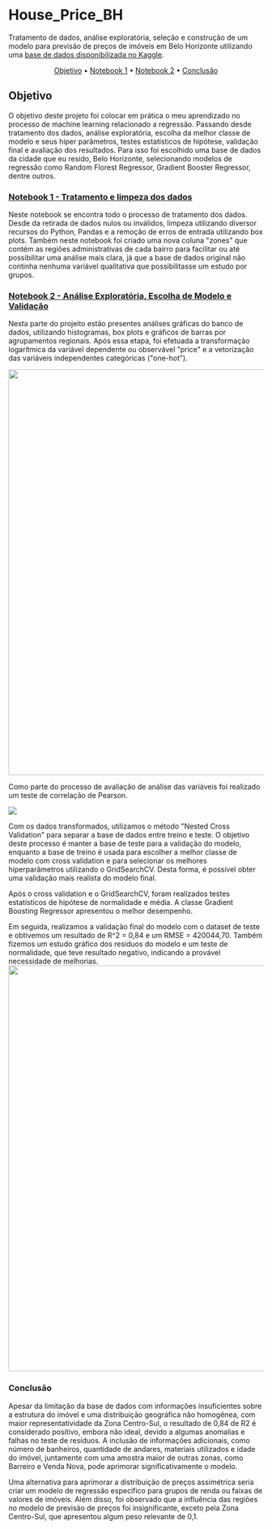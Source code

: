 <h1>House_Price_BH</h1>
Tratamento de dados, análise exploratória, seleção e construção de um modelo para previsão de preços de imóveis em Belo Horizonte utilizando uma  <a href='https://www.kaggle.com/datasets/guilherme26/house-pricing-in-belo-horizonte'>base de dados disponibilizada no Kaggle</a>.

<p align = center> 
    <a href = '#objetivo'>Objetivo</a> •
    <a href = '#notebook1'>Notebook 1</a> •
    <a href = '#notebook2'>Notebook 2</a> •
    <a href = '#conclusão'>Conclusão</a>
</p>

<h2 id = 'objetivo'>Objetivo</h2>

O objetivo deste projeto foi colocar em prática o meu aprendizado no processo de machine learning relacionado a regressão. Passando desde tratamento dos dados, análise exploratória, escolha da melhor classe de modelo e seus hiper parâmetros, testes estatísticos de hipótese, validação final e avaliação dos resultados. Para isso foi escolhido uma base de dados da cidade que eu resido, Belo Horizonte, selecionando modelos de regressão como Random Florest Regressor, Gradient Booster Regressor, dentre outros.


<h3 id = 'notebook1'><a href='https://github.com/lukasoares/House_Price_BH/blob/main/Notebook_1%20_Tratamento_e_limpeza_dos_dados/Treatment_House_Pricing_BH.ipynb'>Notebook 1 - Tratamento e limpeza dos dados</a></h3>
Neste notebook se encontra todo o processo de tratamento dos dados. Desde da retirada de dados nulos ou inválidos, limpeza utilizando diversor recursos do Python,  Pandas e a remoção de erros de entrada utilizando box plots. Também neste notebook foi criado uma nova coluna "zones" que contém as regiões administrativas de cada bairro para facilitar ou até possibilitar
uma análise mais clara, já que a base de dados original não continha nenhuma variável qualitativa que possibilitasse um estudo por grupos.

<h3 id = 'notebook2'><a href='https://github.com/lukasoares/Real_Estate_Pricing_Model_BH/blob/main/Notebook_2%20_An%C3%A1lise_e_treinamento/Real_Estate_Price_Analysis_and_Training_BH.ipynb'>Notebook 2 - Análise Exploratória, Escolha de Modelo e Validação</a></h3>
<p>Nesta parte do projeito estão presentes análises gráficas do banco de dados, utilizando histogramas, box plots e gráficos de barras por agrupamentos regionais. Após essa etapa, foi efetuada a transformação logarítmica da variável dependente ou observável "price" e a vetorização das variáveis independentes categóricas ("one-hot").</p>
<img src ="https://user-images.githubusercontent.com/110298606/221657828-b65925b4-58a4-4611-8c8d-a5609568832a.png" width = 800px/> 
<p>Como parte do processo de avaliação de análise das variáveis foi realizado um teste de correlação de Pearson.</p>
<img src ="https://user-images.githubusercontent.com/110298606/221703057-bb241997-dee4-4c8b-865b-bffdf779573d.png"/>

<p>Com os dados transformados, utilizamos o método "Nested Cross Validation" para separar a base de dados entre treino e teste. O objetivo deste processo é manter a base de teste para a validação do modelo, enquanto a base de treino é usada para escolher a melhor classe de modelo com cross validation e para selecionar os melhores hiperparâmetros utilizando o GridSearchCV. Desta forma, é possível obter uma validação mais realista do modelo final.</p><p>Após o cross validation e o GridSearchCV, foram realizados testes estatísticos de hipótese de normalidade e média. A classe Gradient Boosting Regressor apresentou o melhor desempenho.</p>Em seguida, realizamos a validação final do modelo com o dataset de teste e obtivemos um resultado de R^2 = 0,84 e um RMSE = 420044,70. Também fizemos um estudo gráfico dos resíduos do modelo e um teste de normalidade, que teve resultado negativo, indicando a provável necessidade de melhorias.
<img src ="https://user-images.githubusercontent.com/110298606/221668460-178396d7-3977-4785-ae0d-ce5daab92a68.png" width = 800px/>

<h3 id = 'conclusão'>Conclusão</h3>

Apesar da limitação da base de dados com informações insuficientes sobre a estrutura do imóvel e uma distribuição geográfica não homogênea, com maior representatividade da Zona Centro-Sul, o resultado de 0,84 de R2 é considerado positivo, embora não ideal, devido a algumas anomalias e falhas no teste de resíduos. A inclusão de informações adicionais, como número de banheiros, quantidade de andares, materiais utilizados e idade do imóvel, juntamente com uma amostra maior de outras zonas, como Barreiro e Venda Nova, pode aprimorar significativamente o modelo.

Uma alternativa para aprimorar a distribuição de preços assimétrica seria criar um modelo de regressão específico para grupos de renda ou faixas de valores de imóveis. Além disso, foi observado que a influência das regiões no modelo de previsão de preços foi insignificante, exceto pela Zona Centro-Sul, que apresentou algum peso relevante de 0,1.



